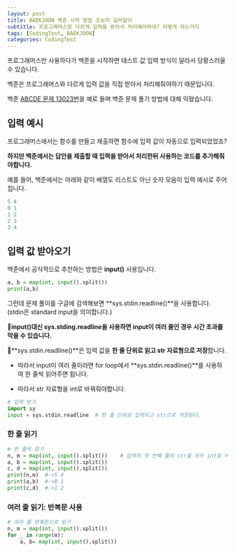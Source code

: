 ```yaml
---
layout: post
title: BAEKJOON 백준 시작 방법 초보자 길라잡이
subtitle: 프로그래머스랑 다르게 입력을 받아서 처리해야하네? 어떻게 하는거지
tags: [CodingTest, BAEKJOON]
categories: CodingTest
---
```


프로그래머스만 사용하다가 백준을 시작하면 테스트 값 입력 방식이 달라서 당황스러울 수 있습니다.

백준은 프로그래머스와 다르게 입력 값을 직접 받아서 처리해줘야하기 때문입니다.

백준 [ABCDE 문제 13023번][1]을 예로 들며 백준 문제 풀기 방법에 대해 익혔습니다.

## 입력 예시

프로그래머스에서는 함수를 만들고 제출하면 함수에 입력 값이 자동으로 입력되었었죠?

**하지만 백준에서는 답안을 제출할 때 입력을 받아서 처리한뒤 사용하는 코드를 추가해줘야합니다.**

예를 들어, 백준에서는 아래와 같이 배열도 리스트도 아닌 숫자 모음이 입력 예시로 주어집니다.

```python
5 4
0 1
1 2
2 3
3 4
```

## 입력 값 받아오기

백준에서 공식적으로 추천하는 방법은 **input()** 사용입니다.

```python
a, b = map(int, input().split())
print(a,b)
```



그런데 문제 풀이를 구글에 검색해보면 **sys.stdin.readline()**을 사용합니다. (stdin은 standard input을 의미합니다.)

📌**input()대신 sys.stding.readline을 사용하면 input이 여러 줄인 경우 시간 초과를 막을 수 있습니다.** 

📌**sys.stdin.readline()**은 입력 값을 **한 줄 단위로 읽고 str 자료형으로 저장**합니다.

* 따라서 input이 여러 줄이라면 for loop에서 **sys.stdin.readline()**를 사용하여 한 줄씩 읽어주면 됩니다.

* 따라서 str 자료형을 int로 바꿔줘야합니다.

```python
# 입력 받기
import sy
input = sys.stdin.readline	# 한 줄 단위로 입력되고 str으로 저장된다.
```

### 한 줄 읽기

```python
# 한 줄씩 읽기
n, m = map(int, input().split())	# 입력의 첫 번째 줄의 str을 모두 int로 바꾼다.
a, b = map(int, input().split())
c, d = map(int, input().split())
print(n,m)  #->5 4
print(a,b)  #->0 1
print(c,d)  #->1 2
```

### 여러 줄 읽기: 반복문 사용

```python
# 여러 줄 반복문으로 읽기
n, m = map(int, input().split())
for _ in range(m):
    a, b= map(int, input().split())
```

[1]: https://www.acmicpc.net/problem/13023

